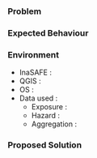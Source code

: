 ### Problem

### Expected Behaviour

### Environment
* InaSAFE : 
* QGIS : 
* OS : 
* Data used :
  * Exposure : 
  * Hazard : 
  * Aggregation :

### Proposed Solution

